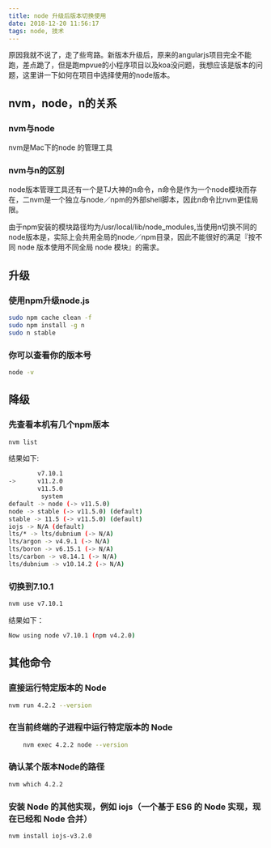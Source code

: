 ```yaml
---
title: node 升级后版本切换使用
date: 2018-12-20 11:56:17
tags: node, 技术
---
```


原因我就不说了，走了些弯路。新版本升级后，原来的angularjs项目完全不能跑，差点跪了，但是跑mpvue的小程序项目以及koa没问题，我想应该是版本的问题，这里讲一下如何在项目中选择使用的node版本。

## nvm，node，n的关系

### nvm与node
nvm是Mac下的node 的管理工具

### nvm与n的区别
node版本管理工具还有一个是TJ大神的n命令，n命令是作为一个node模块而存在，二nvm是一个独立与node／npm的外部shell脚本，因此n命令比nvm更佳局限。

由于npm安装的模块路径均为/usr/local/lib/node_modules,当使用n切换不同的node版本是，实际上会共用全局的node／npm目录，因此不能很好的满足『按不同 node 版本使用不同全局 node 模块』的需求。

## 升级
###  使用npm升级node.js
``` bash
sudo npm cache clean -f
sudo npm install -g n
sudo n stable
```

### 你可以查看你的版本号
``` bash
node -v
```

## 降级
### 先查看本机有几个npm版本
```bash
nvm list
```

结果如下:
```bash
        v7.10.1
->      v11.2.0
        v11.5.0
         system
default -> node (-> v11.5.0)
node -> stable (-> v11.5.0) (default)
stable -> 11.5 (-> v11.5.0) (default)
iojs -> N/A (default)
lts/* -> lts/dubnium (-> N/A)
lts/argon -> v4.9.1 (-> N/A)
lts/boron -> v6.15.1 (-> N/A)
lts/carbon -> v8.14.1 (-> N/A)
lts/dubnium -> v10.14.2 (-> N/A)
```

### 切换到7.10.1
```bash
nvm use v7.10.1
```

结果如下：
```bash
Now using node v7.10.1 (npm v4.2.0)
```

## 其他命令

### 直接运行特定版本的 Node
```bash
nvm run 4.2.2 --version
```

### 在当前终端的子进程中运行特定版本的 Node
```bash
    nvm exec 4.2.2 node --version
```

### 确认某个版本Node的路径
```bash
nvm which 4.2.2
```

### 安装 Node 的其他实现，例如 iojs（一个基于 ES6 的 Node 实现，现在已经和 Node 合并）
```bash
nvm install iojs-v3.2.0
```


